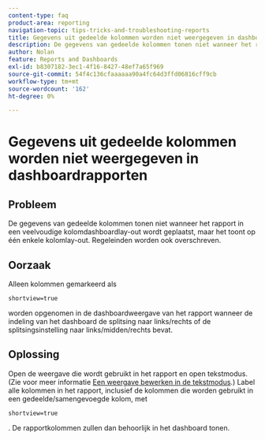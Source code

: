 ```yaml
---
content-type: faq
product-area: reporting
navigation-topic: tips-tricks-and-troubleshooting-reports
title: Gegevens uit gedeelde kolommen worden niet weergegeven in dashboardrapporten
description: De gegevens van gedeelde kolommen tonen niet wanneer het rapport in een veelvoudige kolomdashboardlay-out wordt geplaatst, maar het toont op één enkele kolomlay-out. Regeleinden worden ook overschreven.
author: Nolan
feature: Reports and Dashboards
exl-id: b8307182-3ec1-4f16-8427-48ef7a65f969
source-git-commit: 54f4c136cfaaaaaa90a4fc64d3ffd06816cff9cb
workflow-type: tm+mt
source-wordcount: '162'
ht-degree: 0%

---
```


# Gegevens uit gedeelde kolommen worden niet weergegeven in dashboardrapporten

## Probleem

De gegevens van gedeelde kolommen tonen niet wanneer het rapport in een veelvoudige kolomdashboardlay-out wordt geplaatst, maar het toont op één enkele kolomlay-out. Regeleinden worden ook overschreven.

## Oorzaak

Alleen kolommen gemarkeerd als

```
shortview=true
```

worden opgenomen in de dashboardweergave van het rapport wanneer de indeling van het dashboard de splitsing naar links/rechts of de splitsingsinstelling naar links/midden/rechts bevat.

## Oplossing

Open de weergave die wordt gebruikt in het rapport en open tekstmodus. (Zie voor meer informatie [Een weergave bewerken in de tekstmodus](../../../reports-and-dashboards/reports/text-mode/edit-text-mode-in-view.md).) Label alle kolommen in het rapport, inclusief de kolommen die worden gebruikt in een gedeelde/samengevoegde kolom, met

```
shortview=true
```

. De rapportkolommen zullen dan behoorlijk in het dashboard tonen.
